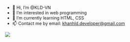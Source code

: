 - 👋 Hi, I’m @KLD-VN
- 👀 I’m interested in web programming
- 🌱 I’m currently learning HTML, CSS
- 📫 Contact me by email: khanhld.developer@gmail.com

<!---
KLD-VN/KLD-VN is a ✨ special ✨ repository because its `README.md` (this file) appears on your GitHub profile.
You can click the Preview link to take a look at your changes.
--->
[![](https://visitcount.itsvg.in/api?id=kld-vn&label=Profile%20Views&pretty=false)](https://visitcount.itsvg.in)
